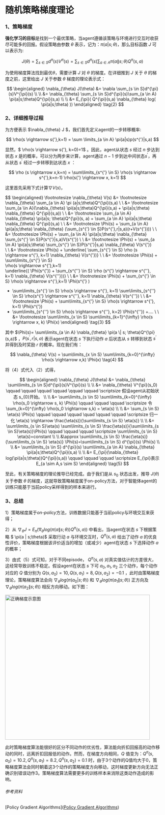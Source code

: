 # 随机策略梯度理论

### 1、策略梯度

**强化学习的目标**是找到一个最优策略，当agent遵循该策略与环境进行交互时收获尽可能多的回报。假设策略由参数 $\theta$ 表示，记为：$\pi(a|s;\theta)$，那么目标函数 $J$ 可以表示为:

$$
J(\theta)=\sum_{s \in S}d^{\pi}(s)V^{\pi}(s)=\sum_{s \in S}d^{\pi}(s)\sum_{a \in A}\pi(a \|s;\theta)Q^{\pi}(s,a) \tag{1}
$$

为使用梯度算法找到最优$\theta$，需要计算 $J$ 对 $\theta$ 的梯度。在详细推到 $J$ 关于 $\theta$ 的梯度之前，这里给出 $J$ 关于参数 $\theta$ 梯度的理论表示式：

$$
\begin{aligned} 
\nabla_{\theta} J(\theta) &= \nabla \sum_{s \in S}d^{\pi}(s)V^{\pi}(s) 
\\ 
\\ 
&= \nabla_{\theta} \sum_{s \in S}d^{\pi}(s)\sum_{a \in A} \pi(a|s;\theta)Q^{\pi}(s,a)
\\ 
\\ 
 &= E_{\pi}( Q^{\pi}(s,a) \nabla_{\theta} log( \pi(a|s;\theta) ))  
\end{aligned}
\tag{2}
$$

### 2、详细推导过程

为方便表示 $\nabla_{\theta} J $，我们首先定义agent的一步转移概率:

$$
\rho(s \rightarrow s{'},k=1) = \sum \limits_{a \in A} \pi(a|s)p(s^{'}|s,a)
$$

显然，$ \rho(s \rightarrow s{'}, k=0)=1$ 。因此，agent从状态 $s$ 经过 $n$ 步达到状态 $x$ 是的概率，可以分为两步来计算，agent通过 $n-1$ 步到达中间状态$s^{'}$，再从状态 $s^{'}$ 经过一步转移到达状态 $x$ ：

$$
\rho (s \rightarrow x,k=n) = \sum\limits_{s^{'} \in S} \rho(s \rightarrow s^{'},k=n-1) \rho(s{'} \rightarrow x, k=1)
$$

这里首先采用下式计算$\nabla V(s)$，

$$
\begin{aligned}
\footnotesize \nabla_{\theta} V(s) &= \footnotesize \nabla_{\theta} \sum_{a \in A} \pi (a|s;\theta)Q^{\pi}(s,a)
\\
\\ &= \footnotesize \sum_{a \in A}(\nabla_{\theta} \pi(a|s;\theta)Q^{\pi}(s,a) + \pi(a|s;\theta) \nabla_{\theta} Q^{\pi}(s,a))
\\
\\ &= \footnotesize \sum_{a \in A} \nabla_{\theta} \pi(a|s; \theta)Q^{\pi}(s, a) + \sum_{a \in A} \pi(a|s;\theta) \nabla_{\theta} Q^{\pi}(s,a)
\\
\\ &= \footnotesize \Phi(s) + \sum_{a \in A} \pi(a|s;\theta) \nabla_{\theta} (\sum_{s^{'} \in S}P(s^{'},r|s,a)(r+V(s^{'})))
\\
\\ &= \footnotesize \Phi(s) + \sum_{a \in A} \pi(a|s;\theta) \nabla_{\theta} \sum_{s^{'} \in S}P(s^{'}|s,a)V(s^{'})
\\
\\ &= \footnotesize \Phi(s) + \sum_{a \in A} \pi(a|s;\theta) \sum_{s^{'} \in S}P(s^{'}|s,a) \nabla_{\theta} V(s^{'})  
\\
\\ &= \footnotesize \Phi(s) + \underline{ \sum_{s^{'} \in S} \rho (s \rightarrow s^{'}, k=1) \nabla_{\theta} V(s^{'})}
\\
\\ &= \footnotesize \Phi(s) + \sum\limits_{s^{'} \in S}    
\rho(s \rightarrow s^{'},k=1)   
\underline{(     \Phi(s^{'}) +   \sum_{s^{''} \in S} \rho (s^{'} \rightarrow s^{''}, k=1) \nabla_{\theta} V(s^{''}))}
\\
\\ &= \footnotesize \Phi(s) + \sum_{s^{'} \in S} \rho(s \rightarrow s^{'},k=1) \Phi(s^{'} )
+ \sum\limits_{s^{'} \in S} \rho(s \rightarrow s^{'}, k=1) 
\sum\limits_{s^{''} \in S} \rho(s^{'} \rightarrow s^{''}, k=1) \nabla_{\theta} V(s^{''})
\\
\\ &= \footnotesize \Phi(s) + \sum\limits_{s^{'} \in S} \rho(s \rightarrow s^{'}, k=1) \Phi(s^{'})
+ \sum\limits_{s^{''} \in S} \rho(s \rightarrow s^{''}, k=2) \Phi(s^{''}) +....
\\
\\ &= \footnotesize \sum\limits_{x \in S} \sum\limits_{k=1}^{\infty} \rho(s \rightarrow x, k) \Phi(x)
\end{aligned}
\tag{3}
$$

其中 $\Phi(s)= \sum\limits_{a \in A} \nabla_{\theta} \pi(a \| s; \theta)Q^{\pi}(s,a)$  ，$P(s^{'},r|s,a)$ 表示agent在状态 $s$ 下执行动作 $a$ 后状态从 $s$ 转移到状态 $s^{'}$ 并得到及时奖励 $r$ 的概率。现在我们有：

$$
\nabla_{\theta} V(s) = \sum\limits_{x \in S} \sum\limits_{k=0}^{\infty} \rho(s \rightarrow x,k) \Phi(x) 
\tag{4}
$$

将（4）式代入（2）式得，

$$
\begin{aligned}
\nabla_{\theta} J(\theta) &= \nabla_{\theta} \sum\limits_{s \in S}d^{\pi}(s)V^{\pi}(s) 
\\
\\ &= \nabla_{\theta} V^{\pi}(s_0)
\qquad \qquad \qquad \qquad \qquad \qquad \scriptsize 假设agent从初始状态 s_{0}开始。
\\
\\ &= \sum\limits_{s \in S} \sum\limits_{k=0}^{\infty} \rho(s_0 \rightarrow s, k) \Phi(s) 
\qquad \qquad \qquad \scriptsize 令\sum_{k=0}^{\infty} \rho(s_0 \rightarrow s,k) = \eta(s)
\\
\\ &= \sum_{s \in S} \eta(s) \Phi(s)
\qquad \qquad \qquad \quad \qquad \qquad \scriptsize 归一化 \eta(s) \rightarrow \frac{\eta(s)}{\sum\limits_{s \in S} \eta(s)}
\\
\\ &= \sum\limits_{s \in S}\eta(s) \sum\limits_{s \in S} \frac{\eta(s)}{\sum\limits_{s \in S}\eta(s)}\Phi(s)
\qquad \qquad \qquad \scriptsize \sum\limits_{s \in S} \eta(s)=constant
\\
\\ &\approx \sum\limits_{s \in S} \frac{\eta(s)}{\sum\limits_{s \in S} \eta(s)} \Phi(s)=\sum\limits_{s \in S} d^{\pi}(s) \Phi(s)
\\
\\ &= \sum\limits_{s \in S} d^{\pi}(s) \sum\limits_{a \in A} \nabla_{\theta} \pi(a|s;\theta)Q^{\pi}(s,a)
\\
\\ &= E_{\pi}(\nabla_{\theta} log(\pi(a|s;\theta))Q^{\pi}(s,a))
\qquad \qquad \qquad \scriptsize E_{\pi}表示 E_{a \sim A,s \sim S}
\end{aligned}
\tag{5}
$$

至此，有关策略梯度的理论推导已经完成。由于我们是从 $s_0$ 状态出发，推导 $J(\theta)$ 关于参数 $\theta$ 的梯度，这就导致策略梯度属于on-policy方法，对于智能体agent的训练只能基于当前policy采样得到的样本来进行。

### 3、总结

1）策略梯度属于*on-policy*方法，训练数据只能基于当前policy与环境交互来获得；

2）从 $\nabla_{\theta} J = E_{\pi}( \nabla_{\theta}log(\pi(a \| s;\theta))Q^{\pi}(s,a))$ 中看出，当agent在状态 $s$ 下根据策略 $ \pi(a \| s;\theta)$ 采取行动 $a$ 与环境交互时，$Q^{\pi}(s,a)$ 给出了动作 $a$ 的优良性评价，策略梯度根据该评价适当的增加（或减少）agent在状态 $s$ 下选择动作 $a$ 的概率；

3）由式（5）式可知，对于不同episode， $Q^{\pi}(s,a)$ 对真实值估计的方差很大，这经常导致训练不稳定。假设agent在状态 $s$ 下可 $a_0, a_1, a_2$ 三个动作，每个动作对应的 $Q$ 值分别为 $Q(s,a_0)=10, Q(s,a_1)=8, Q(s,a_2)=-0.1$ ，此时由策略梯度理论，策略梯度算法会向 $\nabla_{\theta}log(\pi(a_0|s;\theta))$ 和 $\nabla_{\theta}log(\pi(a_1 \| s;\theta))$ 正方向及 $\nabla_{\theta}log(\pi(a_2 \| s;\theta))$ 相反方向移动。如下图：

<img title="" src="file:///C:/Users/yangyuanbao/Desktop/my%20post/正确策略梯度示意图.jpg" alt="正确梯度示意图" data-align="center" width="471">

此时策略梯度算法能很好的区分不同动作的优劣性，算法能向折扣回报高的动作移动的同时，远离折扣回报低的动作。然而，在梯度方向相同，$Q$ 值变为：$Q^{\pi}(s,a_0)=10.2,Q^{\pi}(s,a_1)=8.2,Q^{\pi}(s,a_2)=0.1$ 时，由于3个动作的Q值均大于0，策略梯度算法会同时朝着这3个动作的策略梯度方向移动，这时梯度更新方向无法正确识别错误动作3。策略梯度算法需要更多的训练样本来消除这类动作造成的影响。

###### 参考资料

[Policy Gradient Algorithms]([Policy Gradient Algorithms](https://lilianweng.github.io/lil-log/2018/04/08/policy-gradient-algorithms.html#actor-critic))
